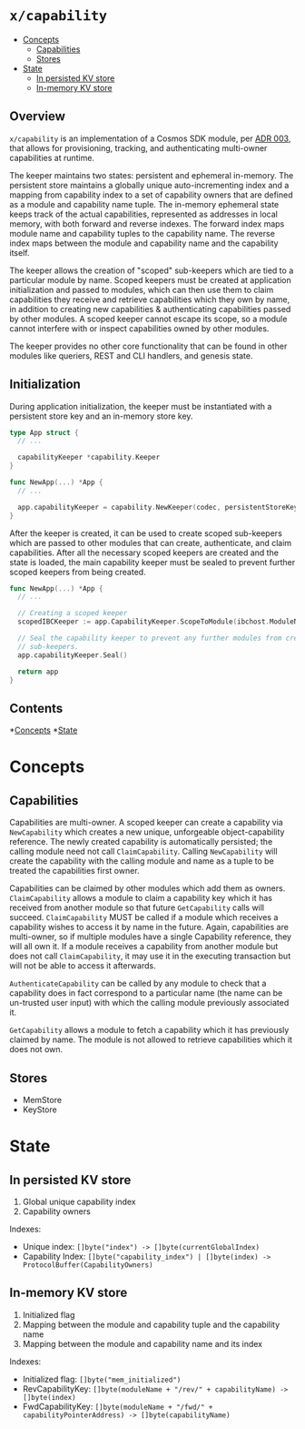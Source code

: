 <!--
order: 0
title: Capability Overview
parent:
  title: "capability"
-->

# `x/capability`

* [Concepts](#concepts)
    * [Capabilities](#capabilities)
    * [Stores](#stores)
* [State](#state)
    * [In persisted KV store](#in-persisted-kv-store)
    * [In-memory KV store](#in-memory-kv-store)

## Overview

`x/capability` is an implementation of a Cosmos SDK module, per [ADR 003](https://github.com/cosmos/cosmos-sdk/blob/main/docs/architecture/adr-003-dynamic-capability-store.md),
that allows for provisioning, tracking, and authenticating multi-owner capabilities
at runtime.

The keeper maintains two states: persistent and ephemeral in-memory. The persistent
store maintains a globally unique auto-incrementing index and a mapping from
capability index to a set of capability owners that are defined as a module and
capability name tuple. The in-memory ephemeral state keeps track of the actual
capabilities, represented as addresses in local memory, with both forward and reverse indexes.
The forward index maps module name and capability tuples to the capability name. The
reverse index maps between the module and capability name and the capability itself.

The keeper allows the creation of "scoped" sub-keepers which are tied to a particular
module by name. Scoped keepers must be created at application initialization and
passed to modules, which can then use them to claim capabilities they receive and
retrieve capabilities which they own by name, in addition to creating new capabilities
& authenticating capabilities passed by other modules. A scoped keeper cannot escape its scope,
so a module cannot interfere with or inspect capabilities owned by other modules.

The keeper provides no other core functionality that can be found in other modules
like queriers, REST and CLI handlers, and genesis state.

## Initialization

During application initialization, the keeper must be instantiated with a persistent
store key and an in-memory store key.

```go
type App struct {
  // ...

  capabilityKeeper *capability.Keeper
}

func NewApp(...) *App {
  // ...

  app.capabilityKeeper = capability.NewKeeper(codec, persistentStoreKey, memStoreKey)
}
```

After the keeper is created, it can be used to create scoped sub-keepers which
are passed to other modules that can create, authenticate, and claim capabilities.
After all the necessary scoped keepers are created and the state is loaded, the
main capability keeper must be sealed to prevent further scoped keepers from
being created.

```go
func NewApp(...) *App {
  // ...

  // Creating a scoped keeper
  scopedIBCKeeper := app.CapabilityKeeper.ScopeToModule(ibchost.ModuleName)

  // Seal the capability keeper to prevent any further modules from creating scoped
  // sub-keepers.
  app.capabilityKeeper.Seal()

  return app
}
```

## Contents

*[Concepts](#concepts)
*[State](#state)


# Concepts

## Capabilities

Capabilities are multi-owner. A scoped keeper can create a capability via `NewCapability`
which creates a new unique, unforgeable object-capability reference. The newly
created capability is automatically persisted; the calling module need not call
`ClaimCapability`. Calling `NewCapability` will create the capability with the
calling module and name as a tuple to be treated the capabilities first owner.

Capabilities can be claimed by other modules which add them as owners. `ClaimCapability`
allows a module to claim a capability key which it has received from another
module so that future `GetCapability` calls will succeed. `ClaimCapability` MUST
be called if a module which receives a capability wishes to access it by name in
the future. Again, capabilities are multi-owner, so if multiple modules have a
single Capability reference, they will all own it. If a module receives a capability
from another module but does not call `ClaimCapability`, it may use it in the executing
transaction but will not be able to access it afterwards.

`AuthenticateCapability` can be called by any module to check that a capability
does in fact correspond to a particular name (the name can be un-trusted user input)
with which the calling module previously associated it.

`GetCapability` allows a module to fetch a capability which it has previously
claimed by name. The module is not allowed to retrieve capabilities which it does
not own.

## Stores

* MemStore
* KeyStore

# State

## In persisted KV store

1. Global unique capability index
2. Capability owners

Indexes:

* Unique index: `[]byte("index") -> []byte(currentGlobalIndex)`
* Capability Index: `[]byte("capability_index") | []byte(index) -> ProtocolBuffer(CapabilityOwners)`

## In-memory KV store

1. Initialized flag
2. Mapping between the module and capability tuple and the capability name
3. Mapping between the module and capability name and its index

Indexes:

* Initialized flag: `[]byte("mem_initialized")`
* RevCapabilityKey: `[]byte(moduleName + "/rev/" + capabilityName) -> []byte(index)`
* FwdCapabilityKey: `[]byte(moduleName + "/fwd/" + capabilityPointerAddress) -> []byte(capabilityName)`
